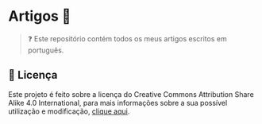 # Artigos 📝

> ❓ Este repositório contém todos os meus artigos escritos em português. 

## 📜 Licença

Este projeto é feito sobre a licença do Creative Commons Attribution Share Alike 4.0 International, para mais informações sobre a sua possível utilização e modificação, [clique aqui](LICENSE).
